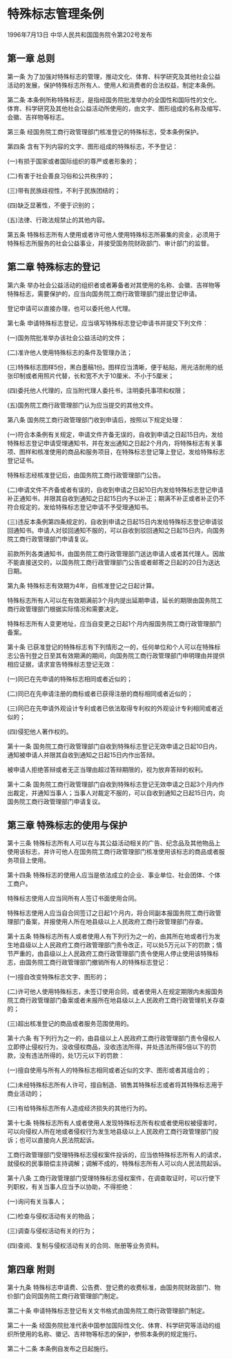 # 特殊标志管理条例

1996年7月13日 中华人民共和国国务院令第202号发布　



## 第一章 总则

第一条 为了加强对特殊标志的管理，推动文化、体育、科学研究及其他社会公益活动的发展，保护特殊标志所有人、使用人和消费者的合法权益，制定本条例。

第二条 本条例所称特殊标志，是指经国务院批准举办的全国性和国际性的文化、体育、科学研究及其他社会公益活动所使用的，由文字、图形组成的名称及缩写、会徽、吉祥物等标志。

第三条 经国务院工商行政管理部门核准登记的特殊标志，受本条例保护。

第四条 含有下列内容的文字、图形组成的特殊标志，不予登记：

(一)有损于国家或者国际组织的尊严或者形象的；

(二)有害于社会善良习俗和公共秩序的；

(三)带有民族歧视性，不利于民族团结的；

(四)缺乏显著性，不便于识别的；

(五)法律、行政法规禁止的其他内容。

第五条 特殊标志所有人使用或者许可他人使用特殊标志所募集的资金，必须用于特殊标志所服务的社会公益事业，并接受国务院财政部门、审计部门的监督。

## 第二章 特殊标志的登记

第六条 举办社会公益活动的组织者或者筹备者对其使用的名称、会徽、吉祥物等特殊标志，需要保护的，应当向国务院工商行政管理部门提出登记申请。

登记申请可以直接办理，也可以委托他人代理。

第七条 申请特殊标志登记，应当填写特殊标志登记申请书并提交下列文件：

(一)国务院批准举办该社会公益活动的文件；

(二)准许他人使用特殊标志的条件及管理办法；

(三)特殊标志图样5份，黑白墨稿1份。图样应当清晰，便于粘贴，用光洁耐用的纸张印制或者用照片代替，长和宽不大于10厘米、不小于5厘米；

(四)委托他人代理的，应当附代理人委托书，注明委托事项和权限；

(五)国务院工商行政管理部门认为应当提交的其他文件。

第八条 国务院工商行政管理部门收到申请后，按照以下规定处理：

(一)符合本条例有关规定，申请文件齐备无误的，自收到申请之日起15日内，发给特殊标志登记申请受理通知书，并在发出通知之日起2个月内，将特殊标志有关事项、图样和核准使用的商品和服务项目，在特殊标志登记簿上登记，发给特殊标志登记证书。

特殊标志经核准登记后，由国务院工商行政管理部门公告。

(二)申请文件不齐备或者有误的，自收到申请之日起10日内发给特殊标志登记申请补正通知书，并限其自收到通知之日起15日内予以补正；期满不补正或者补正仍不符合规定的，发给特殊标志登记申请不予受理通知书。

(三)违反本条例第四条规定的，自收到申请之日起15日内发给特殊标志登记申请驳回通知书。申请人对驳回通知不服的，可以自收到驳回通知之日起15日内，向国务院工商行政管理部门申请复议。

前款所列各类通知书，由国务院工商行政管理部门送达申请人或者其代理人。因故不能直接送交的，以国务院工商行政管理部门公告或者邮寄之日起的20日为送达日期。

第九条 特殊标志有效期为4年，自核准登记之日起计算。

特殊标志所有人可以在有效期满前3个月内提出延期申请，延长的期限由国务院工商行政管理部门根据实际情况和需要决定。

特殊标志所有人变更地址，应当自变更之日起1个月内报国务院工商行政管理部门备案。

第十条 已获准登记的特殊标志有下列情形之一的，任何单位和个人可以在特殊标志公告刊登之日至其有效期满的期间，向国务院工商行政管理部门申明理由并提供相应证据，请求宣告特殊标志登记无效：

(一)同已在先申请的特殊标志相同或者近似的；

(二)同已在先申请注册的商标或者已获得注册的商标相同或者近似的；

(三)同已在先申请外观设计专利或者已依法取得专利权的外观设计专利相同或者近似的；

(四)侵犯他人著作权的。

第十一条 国务院工商行政管理部门自收到特殊标志登记无效申请之日起10日内，通知被申请人并限其自收到通知之日起15日内作出答辩。

被申请人拒绝答辩或者无正当理由超过答辩期限的，视为放弃答辩的权利。

第十二条 国务院工商行政管理部门自收到特殊标志登记无效申请之日起3个月内作出裁定，并通知当事人；当事人对裁定不服的，可以自收到通知之日起15日内，向国务院工商行政管理部门申请复议。

## 第三章 特殊标志的使用与保护

第十三条 特殊标志所有人可以在与其公益活动相关的广告、纪念品及其他物品上使用该标志，并许可他人在国务院工商行政管理部门核准使用该标志的商品或者服务项目上使用。

第十四条 特殊标志的使用人应当是依法成立的企业、事业单位、社会团体、个体工商户。

特殊标志使用人应当同所有人签订书面使用合同。

特殊标志使用人应当自合同签订之日起1个月内，将合同副本报国务院工商行政管理部门备案，并报使用人所在地县级以上人民政府工商行政管理部门存查。

第十五条 特殊标志所有人或者使用人有下列行为之一的，由其所在地或者行为发生地县级以上人民政府工商行政管理部门责令改正，可以处5万元以下的罚款；情节严重的，由县级以上人民政府工商行政管理部门责令使用人停止使用该特殊标志，由国务院工商行政管理部门撤销所有人的特殊标志登记：

(一)擅自改变特殊标志文字、图形的；

(二)许可他人使用特殊标志，未签订使用合同，或者使用人在规定期限内未报国务院工商行政管理部门备案或者未报所在地县级以上人民政府工商行政管理机关存查的；

(三)超出核准登记的商品或者服务范围使用的。

第十六条 有下列行为之一的，由县级以上人民政府工商行政管理部门责令侵权人立即停止侵权行为，没收侵权商品，没收违法所得，并处违法所得5倍以下的罚款，没有违法所得的，处1万元以下的罚款：

(一)擅自使用与所有人的特殊标志相同或者近似的文字、图形或者其组合的；

(二)未经特殊标志所有人许可，擅自制造、销售其特殊标志或者将其特殊标志用于商业活动的；

(三)有给特殊标志所有人造成经济损失的其他行为的。

第十七条 特殊标志所有人或者使用人发现特殊标志所有权或者使用权被侵害时，可以向侵权人所在地或者侵权行为发生地县级以上人民政府工商行政管理部门投诉；也可以直接向人民法院起诉。

工商行政管理部门受理特殊标志侵权案件投诉的，应当依特殊标志所有人的请求，就侵权的民事赔偿主持调解；调解不成的，特殊标志所有人可以向人民法院起诉。

第十八条 工商行政管理部门受理特殊标志侵权案件，在调查取证时，可以行使下列职权，有关当事人应当予以协助，不得拒绝：

(一)询问有关当事人；

(二)检查与侵权活动有关的物品；

(三)调查与侵权活动有关的行为；

(四)查阅、复制与侵权活动有关的合同、账册等业务资料。

## 第四章 附则

第十九条 特殊标志申请费、公告费、登记费的收费标准，由国务院财政部门、物价部门会同国务院工商行政管理部门制定。

第二十条 申请特殊标志登记有关文书格式由国务院工商行政管理部门制定。

第二十一条 经国务院批准代表中国参加国际性文化、体育、科学研究等活动的组织所使用的名称、徽记、吉祥物等标志的保护，参照本条例的规定施行。

第二十二条 本条例自发布之日起施行。